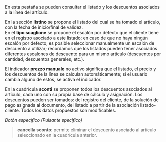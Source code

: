 En esta pestaña se pueden consultar el listado y los descuentos asociados a la línea del artículo.

En la sección **listino** se propone el listado del cual se ha tomado el artículo, con la fecha de inicio/final de validez.  
En el **tipo scaglione** se propone el escalón por defecto que el cliente tiene en el registro asociado a este listado; en caso de que no haya ningún escalón por defecto, es posible seleccionar manualmente un escalón de descuento a utilizar; recordamos que los listados pueden tener asociados diferentes escalones de descuento para un mismo artículo (descuentos por cantidad, descuentos generales, etc.).  

El indicador **prezzo manuale** no activo significa que el listado, el precio y los descuentos de la línea se calculan automáticamente; si el usuario cambia alguno de estos, se activa el indicador.

En la cuadrícula **sconti** se proponen todos los descuentos asociados al artículo, cada uno con su propia base de cálculo y asignación. Los descuentos pueden ser tomados: del registro del cliente, de la solución de pago asignada al documento, del listado a partir de la asociación listado-cliente. Todos los datos propuestos son modificables.

*Botón específico (Pulsante specifico)*

> **cancella sconto**: permite eliminar el descuento asociado al artículo seleccionado en la cuadrícula anterior.